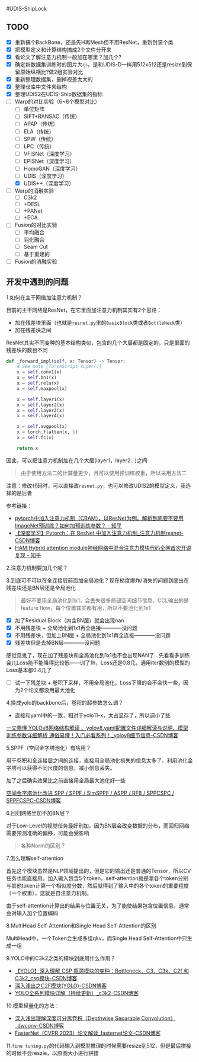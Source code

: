 #UDIS-ShipLock

## TODO

- [x] 重新搞个BackBone，还是先H再Mesh但不用ResNet，重新封装个类
- [x] 把模型定义和计算结构搞成2个文件分开来
- [x] 看论文了解注意力机制一般加在哪里？加几个?
- [x] 确定新数据集训练时的图片大小，是和UDIS-D一样用512x512还是resize到保留原始纵横比?做2组实验对比
- [x] 重新整理数据集，删掉视差太大的
- [x] 整理仓库中文件夹结构
- [x] 整理UDIS2在UDIS-Ship数据集的指标
- [ ] Warp的对比实验（6~8个模型对比）
  - [ ] 单位矩阵
  - [ ] SIFT+RANSAC（传统）
  - [ ] APAP（传统）
  - [ ] ELA（传统）
  - [ ] SPW（传统）
  - [ ] LPC（传统）
  - [ ] VFISNet（深度学习）
  - [ ] EPISNet（深度学习）
  - [ ] HomoGAN（深度学习）
  - [ ] UDIS（深度学习）
  - [x] UDIS++（深度学习）

- [ ] Warp的消融实验
  - [ ] C3k2
  - [ ] +DESL
  - [ ] +PANet
  - [ ] +ECA

- [ ] Fusion的对比实验
  - [ ] 平均融合
  - [ ] 羽化融合
  - [ ] Seam Cut
  - [ ] 基于重建的

- [ ] Fusion的消融实验

## 开发中遇到的问题

1.如何在主干网络加注意力机制？

目前的主干网络是ResNet，在它里面加注意力机制其实有2个思路：

- 加在残差块里面（也就是`resnet.py`里的`BasicBlock`类或者`BottleNeck`类）
- 加在残差块之间

ResNet其实不同变种的基本结构类似，包含的几个大层都是固定的，只是里面的残差块的数目不同

```python
def _forward_impl(self, x: Tensor) -> Tensor:
    # See note [TorchScript super()]
    x = self.conv1(x)
    x = self.bn1(x)
    x = self.relu(x)
    x = self.maxpool(x)

    x = self.layer1(x)
    x = self.layer2(x)
    x = self.layer3(x)
    x = self.layer4(x)

    x = self.avgpool(x)
    x = torch.flatten(x, 1)
    x = self.fc(x)

    return x

```

因此，可以把注意力机制加在几个大层(layer1，layer2...)之间

> 由于使用方法二的计算量更少，且可以使用预训练权重，所以采用方法二

注意：修改代码时，可以直接改`resnet.py`，也可以修改UDIS2的模型定义，我选择的是后者

参考链接：

- [pytorch中加入注意力机制（CBAM），以ResNet为例。解析到底要不要用ImageNet预训练？如何加预训练参数？ - 知乎](https://zhuanlan.zhihu.com/p/99261200)
- [【深度学习】Pytorch：在 ResNet 中加入注意力机制_注意力机制resnet-CSDN博客](https://blog.csdn.net/2303_80346267/article/details/145226698)
- [HAM:Hybrid attention module神经网络中混合注意力模块代码全网首次开源复现 - 知乎](https://zhuanlan.zhihu.com/p/555252748)



2.注意力机制要加几个呢？



3.到底可不可以在全连接层前面加全局池化？现在梯度爆炸/消失的问题到底出在残差块还是BN层还是全局池化

> 最好不要用全局池化到1x1，会丢失很多局部空间细节信息，CCL输出的是feature flow，每个位置其实都有用，所以不要池化到1x1

- [x] 加了Residual Block（内含BN层）就会出现nan
- [x] 不用残差块 + 全局池化到1x1再全连接————没问题
- [x] 不用残差块，但加上BN层 + 全局池化到1x1再全连接————没问题
- [x] 残差块但是去掉BN层————没问题

感觉见鬼了，现在加了残差块和全局池化到1x1也不会出现NAN了...先看看多训练会儿Loss能不能降得比较低——训了1h，Loss还是0.8几，通用iter数别的模型的Loss基本都0.4几了

- [ ] 试一下残差块 + 卷积下采样，不用全局池化，Loss下降的会不会快一些，因为2个论文都没用最大池化



4.换成yolo的backbone后，卷积的超参数怎么调？

- 直接和yaml中的一致，相对于yolo11-x，太占显存了，所以调小了些

[一文弄懂 YOLOv8网络结构解读 、yolov8.yaml配置文件详细解读与说明、模型训练参数详细解析 通俗易懂！入门必看系列！_yolov8细节信息-CSDN博客](https://blog.csdn.net/m0_74823452/article/details/145491780)



5.SPPF（空间金字塔池化）有啥用？

用于卷积和全连接层之间的连接，直接用全局池化损失的信息太多了，利用池化金字塔可以获得不同尺度的信息，减小信息丢失。

加了之后确实效果比之前直接用全局最大池化好一些

[空间金字塔池化改进 SPP / SPPF / SimSPPF / ASPP / RFB / SPPCSPC / SPPFCSPC-CSDN博客](https://blog.csdn.net/weixin_43694096/article/details/126354660)



6.回归网络里加不加BN层？

对于Low-Level的视觉任务最好别加，因为BN层会改变数据的分布，而回归网络需要预测准确的偏移，可能会受影响

> 各种Norm的区别？



7.怎么理解self-attention

首先这个模块虽然是NLP领域提出的，但是它的输出还是普通的Tensor，所以CV任务也能直接用。加入输入包含5个token，self-attention就是拿各个token分别与其他token计算一个相似度分数，然后就得到了输入中的各个token的重要程度（一个权重），这就是自注意力机制。

由于self-attention计算出的结果与位置无关，为了能使结果包含位置信息，通常会对输入加个位置编码



8.MultiHead Self-Attention和Single Head Self-Attention的区别

MultiHead中，一个Token会生成多组qkv，而Single Head Self-Attention中只生成一组



9.YOLO中的C3k2之类的模块到底用什么作用？

- [【YOLO】深入理解 CSP 瓶颈模块的变种：Bottleneck、C3、C3k、C2f 和 C3k2_csp模块-CSDN博客](https://blog.csdn.net/weixin_43694096/article/details/144034254)
- [深入浅出之C2F模块(YOLO)-CSDN博客](https://blog.csdn.net/a8039974/article/details/143116935)
- [YOLO全系列模块详解（持续更新）_c3k2-CSDN博客](https://blog.csdn.net/Alex_Tlover/article/details/142764338)



10.模型轻量化的方法：

- [深入浅出理解深度可分离卷积（Depthwise Separable Convolution）_dwconv-CSDN博客](https://blog.csdn.net/m0_37605642/article/details/134174749)
- [FasterNet（CVPR 2023）论文解读_fasternet论文-CSDN博客](https://blog.csdn.net/ooooocj/article/details/135574234)



11.`fine tuning.py`的代码输入到模型推理的时候需要resize到512，但是最后拼接的时候不会reszie，以原图大小进行拼接
